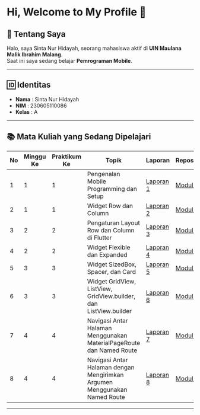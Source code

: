 # Hi, Welcome to My Profile 👋

## 📖 Tentang Saya
Halo, saya Sinta Nur Hidayah, seorang mahasiswa aktif di **UIN Maulana Malik Ibrahim Malang**.  
Saat ini saya sedang belajar **Pemrograman Mobile**.

---

## 🆔 Identitas
- **Nama** : Sinta Nur Hidayah  
- **NIM** : 230605110086  
- **Kelas** : A  

---


## 📚 Mata Kuliah yang Sedang Dipelajari

| No | Minggu Ke | Praktikum Ke         | Topik                                           | Laporan            | Repository  |
|----|--------|---------|-------------------------------------------------|--------------------|-------------|
| 1  | 1 | 1 | Pengenalan Mobile Programming dan Setup         | [Laporan 1](https://drive.google.com/file/d/1t4iSYLCN843Hhq5e47nTVavxf9nsm0r6/view?usp=sharing "Laporan 1")   | [Modul 1](https://github.com/sintahidayah/prak-Mobile-Modul-1 "Modul 1") |
| 2  | 1 | 1 | Widget Row dan Column                          | [Laporan 2](https://drive.google.com/file/d/1Rf4WKC5ZWWvyxmobFYxHeNtHCwvEUqVS/view?usp=sharing "Laporan 2")   | [Modul 2](https://github.com/sintahidayah/prak-Mobile-Modul-2 "Modul 2") |
| 3  | 2 | 2 | Pengaturan Layout Row dan Column di Flutter    | [Laporan 3](https://drive.google.com/file/d/1ODEOOMiIKZNkHy2_gfgVNVZjfNV55nHJ/view?usp=sharing "Laporan 3") | [Modul 3](https://github.com/sintahidayah/prak-Mobile-Modul-3 "Modul 3") |
| 4  | 2 | 2 | Widget Flexible dan Expanded                   | [Laporan 4](https://drive.google.com/file/d/1vF5XoWwI8r6gYzCJXF7H_Mfck9DbQ39t/view?usp=sharing "Laporan 4")     | [Modul 4](https://github.com/sintahidayah/prak-Mobile-Modul-4 "Modul 4") |
| 5 | 3 | 3 | Widget SizedBox, Spacer, dan Card | [Laporan 5](https://drive.google.com/file/d/1yH_q8ZYd2zAwRdtgBgRLBoohNsH3VFBF/view?usp=sharing "Laporan 5") |  [Modul 5](https://github.com/sintahidayah/prak-Mobile-Modul-5 "Modul 5")
| 6 | 3 | 3 | Widget GridView, ListView, GridView.builder, dan ListView.builder | [Laporan 6](https://drive.google.com/file/d/1fRo10dutFfCRvIlWv_pZYrSlOJPepq9Q/view?usp=sharing "Laporan 6") | [Modul 6](https://github.com/sintahidayah/prak-Mobile-Modul-6 "Modul 6")
| 7 | 4 | 4 | Navigasi Antar Halaman Menggunakan MaterialPageRoute dan Named Route | [Laporan 7](https://drive.google.com/file/d/1cF7-KoM0_AD1cxDcLBWRGvPFj6Hn2cIG/view?usp=sharing "Laporan 7") | [Modul 7](https://github.com/sintahidayah/prak-Mobile-Modul-7 "Modul 7") 
| 8 | 4 | 4 | Navigasi Antar Halaman dengan Mengirimkan Argumen Menggunakan Named Route | [Laporan 8](https://drive.google.com/file/d/1f7TAhz_FsUhlzUsaarsEXsW-wEwhpFma/view?usp=sharing "Laporan 8") | [Modul 8](https://github.com/sintahidayah/prak-Mobile-Modul-8 "Modul 8") |
---

